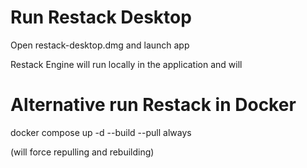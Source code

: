 # Run Restack Desktop

Open restack-desktop.dmg and launch app

Restack Engine will run locally in the application and will

# Alternative run Restack in Docker

docker compose up -d --build --pull always

(will force repulling and rebuilding)
